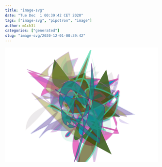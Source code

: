```yaml
---
title: "image-svg"
date: "Tue Dec  1 00:39:42 CET 2020"
tags: ["image-svg", "pipotron", "image"]
author: m1ch3l
categories: ["generated"]
slug: "image-svg/2020-12-01-00:39:42"
---
```


![](image.svg)
